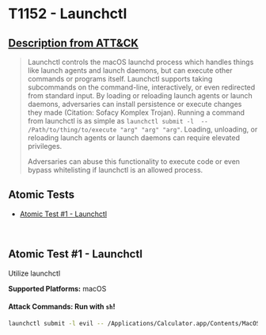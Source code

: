 # T1152 - Launchctl
## [Description from ATT&CK](https://attack.mitre.org/wiki/Technique/T1152)
<blockquote>Launchctl controls the macOS launchd process which handles things like launch agents and launch daemons, but can execute other commands or programs itself. Launchctl supports taking subcommands on the command-line, interactively, or even redirected from standard input. By loading or reloading launch agents or launch daemons, adversaries can install persistence or execute changes they made  (Citation: Sofacy Komplex Trojan). Running a command from launchctl is as simple as <code>launchctl submit -l <labelName> -- /Path/to/thing/to/execute "arg" "arg" "arg"</code>. Loading, unloading, or reloading launch agents or launch daemons can require elevated privileges. 

Adversaries can abuse this functionality to execute code or even bypass whitelisting if launchctl is an allowed process.</blockquote>

## Atomic Tests

- [Atomic Test #1 - Launchctl](#atomic-test-1---launchctl)


<br/>

## Atomic Test #1 - Launchctl
Utilize launchctl

**Supported Platforms:** macOS





#### Attack Commands: Run with `sh`! 


```sh
launchctl submit -l evil -- /Applications/Calculator.app/Contents/MacOS/Calculator
```






<br/>
